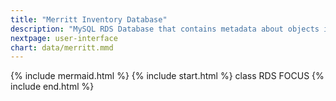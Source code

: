```yaml
---
title: "Merritt Inventory Database"
description: "MySQL RDS Database that contains metadata about objects in Merritt"
nextpage: user-interface
chart: data/merritt.mmd
---
```

{% include mermaid.html %}
{% include start.html %}
  class RDS FOCUS
{% include end.html %}
